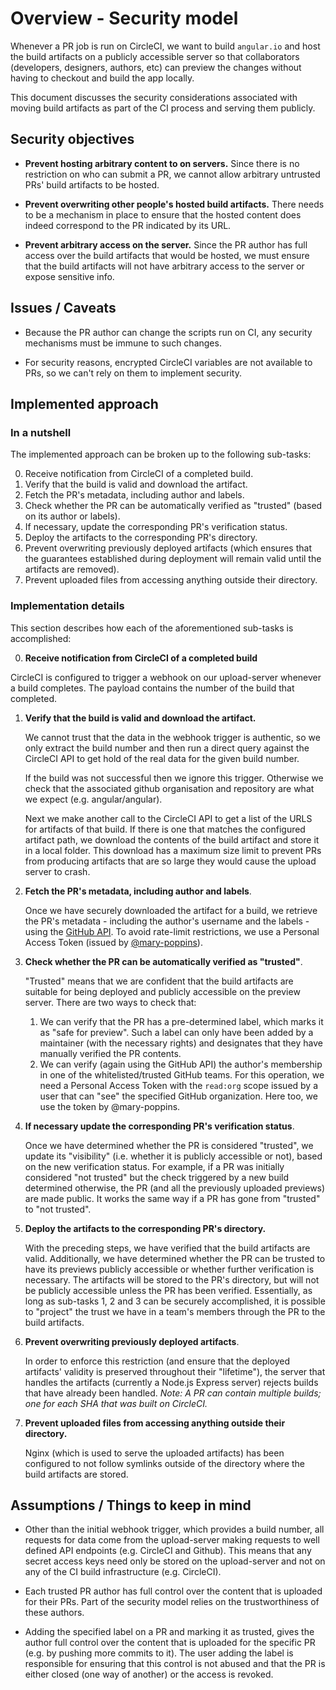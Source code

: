 # Overview - Security model


Whenever a PR job is run on CircleCI, we want to build `angular.io` and host the build artifacts on
a publicly accessible server so that collaborators (developers, designers, authors, etc) can preview
the changes without having to checkout and build the app locally.

This document discusses the security considerations associated with moving build artifacts as
part of the CI process and serving them publicly.


## Security objectives

- **Prevent hosting arbitrary content to on servers.**
  Since there is no restriction on who can submit a PR, we cannot allow arbitrary untrusted PRs'
  build artifacts to be hosted.

- **Prevent overwriting other people's hosted build artifacts.**
  There needs to be a mechanism in place to ensure that the hosted content does indeed correspond
  to the PR indicated by its URL.

- **Prevent arbitrary access on the server.**
  Since the PR author has full access over the build artifacts that would be hosted, we must
  ensure that the build artifacts will not have arbitrary access to the server or expose sensitive
  info.


## Issues / Caveats

- Because the PR author can change the scripts run on CI, any security mechanisms must be immune to
  such changes.

- For security reasons, encrypted CircleCI variables are not available to PRs, so we can't rely on
  them to implement security.


## Implemented approach


### In a nutshell
The implemented approach can be broken up to the following sub-tasks:

0. Receive notification from CircleCI of a completed build.
1. Verify that the build is valid and download the artifact.
2. Fetch the PR's metadata, including author and labels.
3. Check whether the PR can be automatically verified as "trusted" (based on its author or labels).
4. If necessary, update the corresponding PR's verification status.
5. Deploy the artifacts to the corresponding PR's directory.
6. Prevent overwriting previously deployed artifacts (which ensures that the guarantees established
   during deployment will remain valid until the artifacts are removed).
7. Prevent uploaded files from accessing anything outside their directory.


### Implementation details
This section describes how each of the aforementioned sub-tasks is accomplished:

0. **Receive notification from CircleCI of a completed build**

  CircleCI is configured to trigger a webhook on our upload-server whenever a build completes.
  The payload contains the number of the build that completed.

1. **Verify that the build is valid and download the artifact.**

   We cannot trust that the data in the webhook trigger is authentic, so we only extract the build
   number and then run a direct query against the CircleCI API to get hold of the real data for
   the given build number.

   If the build was not successful then we ignore this trigger. Otherwise we check that the
   associated github organisation and repository are what we expect (e.g. angular/angular).

   Next we make another call to the CircleCI API to get a list of the URLS for artifacts of that
   build. If there is one that matches the configured artifact path, we download the contents of the
   build artifact and store it in a local folder. This download has a maximum size limit to prevent
   PRs from producing artifacts that are so large they would cause the upload server to crash.

2. **Fetch the PR's metadata, including author and labels**.

   Once we have securely downloaded the artifact for a build, we retrieve the PR's metadata -
   including the author's username and the labels - using the
   [GitHub API](https://developer.github.com/v3/).
   To avoid rate-limit restrictions, we use a Personal Access Token (issued by
   [@mary-poppins](https://github.com/mary-poppins)).

3. **Check whether the PR can be automatically verified as "trusted"**.

   "Trusted" means that we are confident that the build artifacts are suitable for being deployed
   and publicly accessible on the preview server. There are two ways to check that:
   1. We can verify that the PR has a pre-determined label, which marks it as "safe for preview".
      Such a label can only have been added by a maintainer (with the necessary rights) and
      designates that they have manually verified the PR contents.
   2. We can verify (again using the GitHub API) the author's membership in one of the
      whitelisted/trusted GitHub teams. For this operation, we need a Personal Access Token with the
      `read:org` scope issued by a user that can "see" the specified GitHub organization.
      Here too, we use the token by @mary-poppins.

4. **If necessary update the corresponding PR's verification status**.

   Once we have determined whether the PR is considered "trusted", we update its "visibility" (i.e.
   whether it is publicly accessible or not), based on the new verification status. For example, if
   a PR was initially considered "not trusted" but the check triggered by a new build determined
   otherwise, the PR (and all the previously uploaded previews) are made public. It works the same
   way if a PR has gone from "trusted" to "not trusted".

5. **Deploy the artifacts to the corresponding PR's directory.**

   With the preceding steps, we have verified that the build artifacts are valid.
   Additionally, we have determined whether the PR can be trusted to have its previews
   publicly accessible or whether further verification is necessary. The artifacts will be stored to
   the PR's directory, but will not be publicly accessible unless the PR has been verified.
   Essentially, as long as sub-tasks 1, 2 and 3 can be securely accomplished, it is possible to
   "project" the trust we have in a team's members through the PR to the build artifacts.

6. **Prevent overwriting previously deployed artifacts**.

   In order to enforce this restriction (and ensure that the deployed artifacts' validity is
   preserved throughout their "lifetime"), the server that handles the artifacts (currently a Node.js
   Express server) rejects builds that have already been handled.
   _Note: A PR can contain multiple builds; one for each SHA that was built on CircleCI._

7. **Prevent uploaded files from accessing anything outside their directory.**

   Nginx (which is used to serve the uploaded artifacts) has been configured to not follow symlinks
   outside of the directory where the build artifacts are stored.


## Assumptions / Things to keep in mind

- Other than the initial webhook trigger, which provides a build number, all requests for data come
  from the upload-server making requests to well defined API endpoints (e.g. CircleCI and Github).
  This means that any secret access keys need only be stored on the upload-server and not on any of
  the CI build infrastructure (e.g. CircleCI).

- Each trusted PR author has full control over the content that is uploaded for their PRs. Part of
  the security model relies on the trustworthiness of these authors.

- Adding the specified label on a PR and marking it as trusted, gives the author full control over
  the content that is uploaded for the specific PR (e.g. by pushing more commits to it). The user
  adding the label is responsible for ensuring that this control is not abused and that the PR is
  either closed (one way of another) or the access is revoked.
